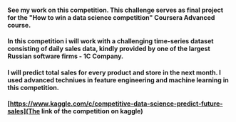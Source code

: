 #### See my work on this competition. This challenge serves as final project for the "How to win a data science competition" Coursera Advanced course.

#### In this competition i will work with a challenging time-series dataset consisting of daily sales data, kindly provided by one of the largest Russian software firms - 1C Company. 

#### I will predict total sales for every product and store in the next month. I used advanced techniues in feature engineering and machine learning in this competition.
#### [https://www.kaggle.com/c/competitive-data-science-predict-future-sales](The link of the competition on kaggle)
